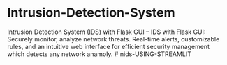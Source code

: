 # Intrusion-Detection-System
Intrusion Detection System (IDS) with Flask GUI – IDS with Flask GUI: Securely monitor, analyze network threats. Real-time alerts, customizable rules, and an intuitive web interface for efficient security management which detects any network anamoly.
#   n i d s - U S I N G - S T R E A M L I T  
 
